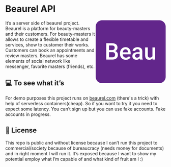 # Beaurel API

<img src="./beaurel.png" alt="beaurel" align="right" />

It’s a server side of beaurel project. Beaurel is a platform for beauty-masters and their customers. For beauty-masters it allows to create a flexible timetable and services, show to customer their works. Customers can book an appointments and review masters. Beaurel has some elements of social network like messenger, favorite masters (friends), etc.

## 💻 To see what it’s

For demo purposes this project runs on [beaurel.com](https://bbaqnjr604s7kt90p7se.containers.yandexcloud.net) (there's a trick) with help of serverless containers(cheap). So if you want to try it you need to expect some latency. You can’t sign up but you can use fake accounts. Fake accounts in progress.

## 📜 License

This repo is public and without license because I can’t run this project to commercial/society because of bureaucracy (needs money for documents) and in right moment I will run it. It’s exposed because I want to show my potential employ what I’m capable of and what kind of fruit am I :)
